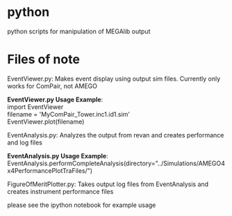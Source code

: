 # python   
python scripts for manipulation of MEGAlib output  

# Files of note
EventViewer.py: Makes event display using output sim files. Currently only works for ComPair, not AMEGO

**EventViewer.py Usage Example**:  
import EventViewer  
filename = 'MyComPair_Tower.inc1.id1.sim'  
EventViewer.plot(filename)  

EventAnalysis.py: Analyzes the output from revan and creates performance and log files

**EventAnalysis.py Usage Example**:
EventAnalysis.performCompleteAnalysis(directory="../Simulations/AMEGO4x4PerformancePlotTraFiles/")

FigureOfMeritPlotter.py: Takes output log files from EventAnalysis and creates instrument performance files

please see the ipython notebook for example usage


